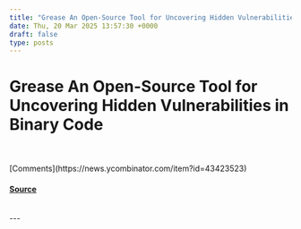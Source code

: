 ```yaml
---
title: "Grease An Open-Source Tool for Uncovering Hidden Vulnerabilities in Binary Code"
date: Thu, 20 Mar 2025 13:57:30 +0000
draft: false
type: posts
---
```

# Grease An Open-Source Tool for Uncovering Hidden Vulnerabilities in Binary Code

<br/>

<br/>
[Comments](https://news.ycombinator.com/item?id=43423523)

#### [Source](https://www.galois.com/articles/introducing-grease)

<br/>
---
